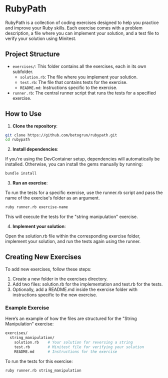 # RubyPath

RubyPath is a collection of coding exercises designed to help you practice and improve your Ruby skills. Each exercise comes with a problem description, a file where you can implement your solution, and a test file to verify your solution using Minitest.

## Project Structure

- `exercises/`: This folder contains all the exercises, each in its own subfolder.
  - `solution.rb`: The file where you implement your solution.
  - `test.rb`: The file that contains tests for the exercise.
  - `README.md`: Instructions specific to the exercise.
- `runner.rb`: The central runner script that runs the tests for a specified exercise.

## How to Use

1. **Clone the repository**:

  ```bash
  git clone https://github.com/betogrun/rubypath.git
  cd rubypath
```

2. **Install dependencies**:

If you're using the DevContainer setup, dependencies will automatically be installed. Otherwise, you can install the gems manually by running:

```bash
bundle install
```

3. **Run an exercise**:

To run the tests for a specific exercise, use the runner.rb script and pass the name of the exercise's folder as an argument.

```bash
ruby runner.rb exercise-name
```

This will execute the tests for the "string manipulation" exercise.

4. **Implement your solution**:

Open the solution.rb file within the corresponding exercise folder, implement your solution, and run the tests again using the runner.


## Creating New Exercises

To add new exercises, follow these steps:

1. Create a new folder in the exercises directory.
2. Add two files: solution.rb for the implementation and test.rb for the tests.
3. Optionally, add a README.md inside the exercise folder with instructions specific to the new exercise.

### Example Exercise

Here’s an example of how the files are structured for the "String Manipulation" exercise:

```bash
exercises/
  string_manipulation/
    solution.rb    # Your solution for reversing a string
    test.rb        # Minitest file for verifying your solution
    README.md      # Instructions for the exercise
```

To run the tests for this exercise:
```bash
ruby runner.rb string_manipulation
```
